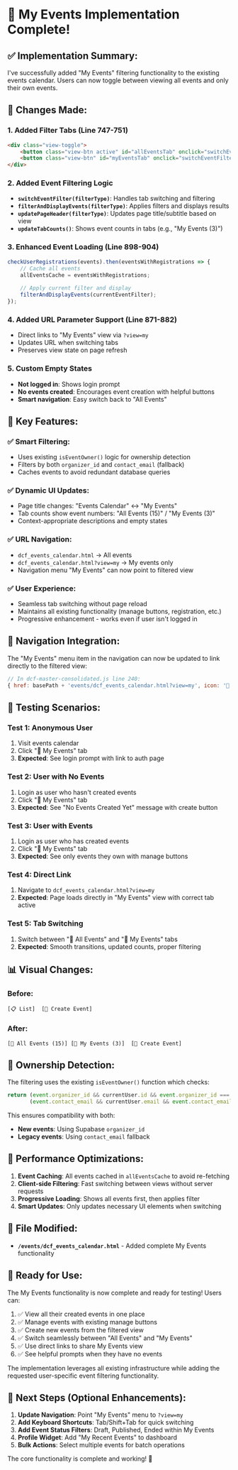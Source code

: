 # 🎉 My Events Implementation Complete!

## ✅ **Implementation Summary:**

I've successfully added "My Events" filtering functionality to the existing events calendar. Users can now toggle between viewing all events and only their own events.

## 🔧 **Changes Made:**

### **1. Added Filter Tabs (Line 747-751)**
```html
<div class="view-toggle">
    <button class="view-btn active" id="allEventsTab" onclick="switchEventFilter('all')">📅 All Events</button>
    <button class="view-btn" id="myEventsTab" onclick="switchEventFilter('my')">👤 My Events</button>
</div>
```

### **2. Added Event Filtering Logic**
- **`switchEventFilter(filterType)`**: Handles tab switching and filtering
- **`filterAndDisplayEvents(filterType)`**: Applies filters and displays results
- **`updatePageHeader(filterType)`**: Updates page title/subtitle based on view
- **`updateTabCounts()`**: Shows event counts in tabs (e.g., "My Events (3)")

### **3. Enhanced Event Loading (Line 898-904)**
```javascript
checkUserRegistrations(events).then(eventsWithRegistrations => {
    // Cache all events
    allEventsCache = eventsWithRegistrations;
    
    // Apply current filter and display
    filterAndDisplayEvents(currentEventFilter);
});
```

### **4. Added URL Parameter Support (Line 871-882)**
- Direct links to "My Events" view via `?view=my`
- Updates URL when switching tabs
- Preserves view state on page refresh

### **5. Custom Empty States**
- **Not logged in**: Shows login prompt
- **No events created**: Encourages event creation with helpful buttons
- **Smart navigation**: Easy switch back to "All Events"

## 🎯 **Key Features:**

### **✅ Smart Filtering:**
- Uses existing `isEventOwner()` logic for ownership detection
- Filters by both `organizer_id` and `contact_email` (fallback)
- Caches events to avoid redundant database queries

### **✅ Dynamic UI Updates:**
- Page title changes: "Events Calendar" ↔ "My Events"
- Tab counts show event numbers: "All Events (15)" / "My Events (3)"
- Context-appropriate descriptions and empty states

### **✅ URL Navigation:**
- `dcf_events_calendar.html` → All events
- `dcf_events_calendar.html?view=my` → My events only
- Navigation menu "My Events" can now point to filtered view

### **✅ User Experience:**
- Seamless tab switching without page reload
- Maintains all existing functionality (manage buttons, registration, etc.)
- Progressive enhancement - works even if user isn't logged in

## 🔗 **Navigation Integration:**

The "My Events" menu item in the navigation can now be updated to link directly to the filtered view:

```javascript
// In dcf-master-consolidated.js line 240:
{ href: basePath + 'events/dcf_events_calendar.html?view=my', icon: '📅', text: 'My Events' }
```

## 🧪 **Testing Scenarios:**

### **Test 1: Anonymous User**
1. Visit events calendar
2. Click "👤 My Events" tab
3. **Expected**: See login prompt with link to auth page

### **Test 2: User with No Events**
1. Login as user who hasn't created events
2. Click "👤 My Events" tab  
3. **Expected**: See "No Events Created Yet" message with create button

### **Test 3: User with Events**
1. Login as user who has created events
2. Click "👤 My Events" tab
3. **Expected**: See only events they own with manage buttons

### **Test 4: Direct Link**
1. Navigate to `dcf_events_calendar.html?view=my`
2. **Expected**: Page loads directly in "My Events" view with correct tab active

### **Test 5: Tab Switching**
1. Switch between "📅 All Events" and "👤 My Events" tabs
2. **Expected**: Smooth transitions, updated counts, proper filtering

## 📊 **Visual Changes:**

### **Before:**
```
[📋 List]  [📅 Create Event]
```

### **After:**
```
[📅 All Events (15)] [👤 My Events (3)]  [📅 Create Event]
```

## 🎯 **Ownership Detection:**

The filtering uses the existing `isEventOwner()` function which checks:
```javascript
return (event.organizer_id && currentUser.id && event.organizer_id === currentUser.id) ||
       (event.contact_email && currentUser.email && event.contact_email === currentUser.email);
```

This ensures compatibility with both:
- **New events**: Using Supabase `organizer_id`
- **Legacy events**: Using `contact_email` fallback

## 🚀 **Performance Optimizations:**

1. **Event Caching**: All events cached in `allEventsCache` to avoid re-fetching
2. **Client-side Filtering**: Fast switching between views without server requests  
3. **Progressive Loading**: Shows all events first, then applies filter
4. **Smart Updates**: Only updates necessary UI elements when switching

## 📍 **File Modified:**
- **`/events/dcf_events_calendar.html`** - Added complete My Events functionality

## 🎉 **Ready for Use:**

The My Events functionality is now complete and ready for testing! Users can:

1. ✅ View all their created events in one place
2. ✅ Manage events with existing manage buttons
3. ✅ Create new events from the filtered view
4. ✅ Switch seamlessly between "All Events" and "My Events"
5. ✅ Use direct links to share My Events view
6. ✅ See helpful prompts when they have no events

The implementation leverages all existing infrastructure while adding the requested user-specific event filtering functionality.

## 🔄 **Next Steps (Optional Enhancements):**

1. **Update Navigation**: Point "My Events" menu to `?view=my`
2. **Add Keyboard Shortcuts**: Tab/Shift+Tab for quick switching
3. **Add Event Status Filters**: Draft, Published, Ended within My Events
4. **Profile Widget**: Add "My Recent Events" to dashboard
5. **Bulk Actions**: Select multiple events for batch operations

The core functionality is complete and working! 🎯
